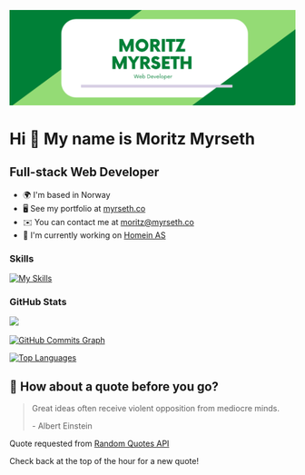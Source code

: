 [![Braydon's GitHub Banner](./images/banner.png)](https://www.myrseth.co/)

# Hi 👋 My name is Moritz Myrseth

## Full-stack Web Developer

- 🌍 I'm based in Norway
- 🖥️ See my portfolio at [myrseth.co](http://www.myrseth.co)
- ✉️ You can contact me at [moritz@myrseth.co](mailto:moritz@myrseth.co)
- 🚀 I'm currently working on [Homein AS](http://www.homein.no)

### Skills

[![My Skills](https://skillicons.dev/icons?i=postgres,mysql,mongodb,graphql,py,html,css,sass,js,ts,nodejs,java,git,react,remix,svelte,vue,electron,express,nextjs,prisma,tailwind,nginx,wordpress,heroku&theme=light)](https://skillicons.dev)

### GitHub Stats

<a href="http://www.github.com/moritzmyrz"><img src="https://github-readme-streak-stats.herokuapp.com/?user=moritzmyrz&stroke=ffffff&background=1c1917&ring=0891b2&fire=0891b2&currStreakNum=ffffff&currStreakLabel=0891b2&sideNums=ffffff&sideLabels=ffffff&dates=ffffff&hide_border=true" /></a>

<a href="http://www.github.com/moritzmyrz"><img src="https://activity-graph.herokuapp.com/graph?username=moritzmyrz&bg_color=1c1917&color=ffffff&line=0891b2&point=ffffff&area_color=1c1917&area=true&hide_border=true&custom_title=GitHub%20Commits%20Graph" alt="GitHub Commits Graph" /></a>

<a href="https://github.com/moritzmyrz" align="left"><img src="https://github-readme-stats.vercel.app/api/top-langs/?username=moritzmyrz&langs_count=10&title_color=0891b2&text_color=ffffff&icon_color=0891b2&bg_color=1c1917&hide_border=true&locale=en&custom_title=Top%20%Languages" alt="Top Languages" /></a>

## 📣 How about a quote before you go?

> Great ideas often receive violent opposition from mediocre minds.
>
> <p>- Albert Einstein</p>
Quote requested from [Random Quotes API](https://github.com/lukePeavey/quotable)

Check back at the top of the hour for a new quote!
